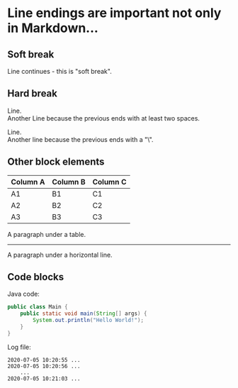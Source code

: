 # Line endings are important not only in Markdown...

## Soft break

Line
continues - this is "soft break".

## Hard break

Line.  
Another Line because the previous ends with at least two spaces.

Line.\
Another line because the previous ends with a "\\".

## Other block elements

Column A | Column B | Column C
---------|----------|---------
 A1 | B1 | C1
 A2 | B2 | C2
 A3 | B3 | C3

A paragraph under a table.

----
A paragraph under a horizontal line.

## Code blocks

Java code:

```java
public class Main {
    public static void main(String[] args) {
        System.out.println("Hello World!");
    }
}
```

Log file:

    2020-07-05 10:20:55 ...
    2020-07-05 10:20:56 ...
        ...
    2020-07-05 10:21:03 ...
